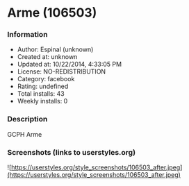 # Arme (106503)

### Information
- Author: Espinal (unknown)
- Created at: unknown
- Updated at: 10/22/2014, 4:33:05 PM
- License: NO-REDISTRIBUTION
- Category: facebook
- Rating: undefined
- Total installs: 43
- Weekly installs: 0


### Description
GCPH Arme


### Screenshots (links to userstyles.org)
![https://userstyles.org/style_screenshots/106503_after.jpeg](https://userstyles.org/style_screenshots/106503_after.jpeg)


